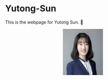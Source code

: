 # Yutong-Sun
This is the webpage for Yutong Sun. :apple:

<div align=center><img width="130" height="150" src="https://github.com/Rising-Stars-by-Sunshine/Yutong-Sun/blob/main/image/yutong%20sun.png"/>

  


